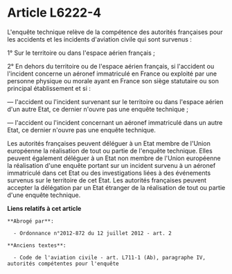 # Article L6222-4

L'enquête technique relève de la compétence des autorités françaises pour les accidents et les incidents d'aviation civile
qui sont survenus :

1° Sur le territoire ou dans l'espace aérien français ;

2° En dehors du territoire ou de l'espace aérien français, si l'accident ou l'incident concerne un aéronef immatriculé en
France ou exploité par une personne physique ou morale ayant en France son siège statutaire ou son principal établissement et
si :

― l'accident ou l'incident survenant sur le territoire ou dans l'espace aérien d'un autre Etat, ce dernier n'ouvre pas une
enquête technique ;

― l'accident ou l'incident concernant un aéronef immatriculé dans un autre Etat, ce dernier n'ouvre pas une enquête
technique.

Les autorités françaises peuvent déléguer à un Etat membre de l'Union européenne la réalisation de tout ou partie de
l'enquête technique. Elles peuvent également déléguer à un Etat non membre de l'Union européenne la réalisation d'une enquête
portant sur un incident survenu à un aéronef immatriculé dans cet Etat ou des investigations liées à des événements survenus
sur le territoire de cet Etat. Les autorités françaises peuvent accepter la délégation par un Etat étranger de la réalisation
de tout ou partie d'une enquête technique.

**Liens relatifs à cet article**

	**Abrogé par**:

	  - Ordonnance n°2012-872 du 12 juillet 2012 - art. 2

	**Anciens textes**:

	  - Code de l'aviation civile - art. L711-1 (Ab), paragraphe IV, autorités compétentes pour l'enquête
